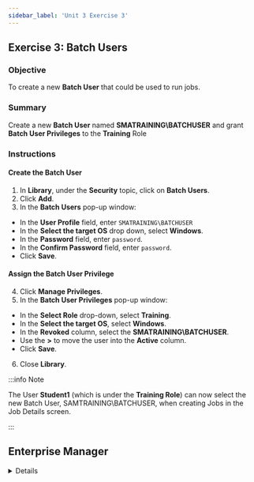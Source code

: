 ```yaml
---
sidebar_label: 'Unit 3 Exercise 3'
---
```


## Exercise 3: Batch Users

### Objective

To create a new **Batch User** that could be used to run jobs.

### Summary

Create a new **Batch User** named **SMATRAINING\BATCHUSER** and grant **Batch User Privileges** to the **Training** Role

### Instructions

#### Create the Batch User

1. In **Library**, under the **Security** topic, click on **Batch Users**. 
2. Click **Add**.
3. In the **Batch Users** pop-up window: 
  * In the **User Profile** field, enter ```SMATRAINING\BATCHUSER```
  * In the **Select the target OS** drop down, select **Windows**.
  * In the **Password** field, enter ```password```.
  * In the **Confirm Password** field, enter ```password```.
  * Click **Save**.

#### Assign the Batch User Privilege

4. Click **Manage Privileges**. 
5. In the **Batch User Privileges** pop-up window:
  * In the **Select Role** drop-down, select **Training**.
  * In the **Select the target OS**, select **Windows**.
  * In the **Revoked** column, select the **SMATRAINING\BATCHUSER**.
  * Use the **>** to move the user into the **Active** column.
  * Click **Save**.
6. Close **Library**.

:::info Note

The User **Student1** (which is under the **Training Role**) can now select the new Batch User, SAMTRAINING\BATCHUSER, when creating Jobs in the Job Details screen.

:::



## Enterprise Manager

<details>

:::

:::tip [Walkthrough Video - Unit 3 Exercise 3](../static/videobasic/U3E3.mp4)

:::

1.	Under the **Security** topic, Double-Click on **Batch Users**. 
2.	Select **Windows** from the **Select the target OS** drop-down list.
3.	Click the **Add** button on the Batch Users toolbar.
_(Be sure to click the Add button. Do not type over the currently existing Batch User profile.)_
4.	Type ```SMATRAINING\BATCHUSER``` in the **User** field (under the **Batch User Details** area – on the right).
5.	Type the word **password** in the **Password** and **Confirm Password** fields.
6.	Click the Save button on the User Accounts toolbar.
7.	Notice that ```SMATRAINING\BATCHUSER``` was added to the Batch Users list for Windows machines (on the left).
8.	Close the **Batch Users** tab.
9.	Under the **Security> Privileges** topic, Double-Click on **Batch Users Privileges**. 
10.	On the **Select Role** drop-down list select the **Training Role**.
11.	On the **Target Operating System** drop-down list select **Windows**.
12.	Notice that the ```SMATRAINING\BATCHUSER``` is presented on the Revoked list (on the left) 
13.	Under the Revoked list, click the ```SMATRAINING\BATCHUSER``` and then click the green arrow (pointing to the right) to put ```SMATRAINING\BATCHUSER``` under the **Granted** list.
14.	Close the **Batch User** Privileges tab.
:::note
The User **Student1** (which is under the Training Role) now can select this user to run Jobs when setting them up in the Job Details screen.
:::

</details>